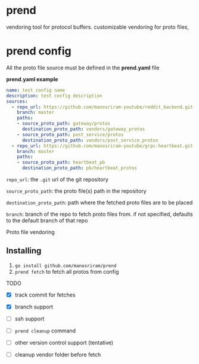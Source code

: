 # prend
vendoring tool for protocol buffers. customizable vendoring for proto files, 

# prend config
All the proto file source must be defined in the **prend.yaml** file

**prend.yaml example**
```yaml
name: test config name
description: test config description
sources:
  - repo_url: https://github.com/manosriram-youtube/reddit_backend.git
    branch: master
    paths:
    - source_proto_path: gateway/protos
      destination_proto_path: vendors/gateway_protos
    - source_proto_path: post_service/protos
      destination_proto_path: vendors/post_service_protos
  - repo_url: https://github.com/manosriram-youtube/grpc-heartbeat.git
    branch: master
    paths:
    - source_proto_path: heartbeat_pb
      destination_proto_path: pb/heartbeat_protos
```
`repo_url`: the `.git` url of the git repository

`source_proto_path`: the proto file(s) path in the repository

`destination_proto_path`: path where the fetched proto files are to be placed

`branch`: branch of the repo to fetch proto files from. if not specified, defaults to the default branch of that repo

Proto file vendoring

## Installing
1. `go install github.com/manosriram/prend`
2. `prend fetch` to fetch all protos from config


TODO
- [x] track commit for fetches
- [x] branch support
- [ ] ssh support
- [ ] `prend cleanup` command
- [ ] other version control support (tentative)
- [ ] cleanup vendor folder before fetch

